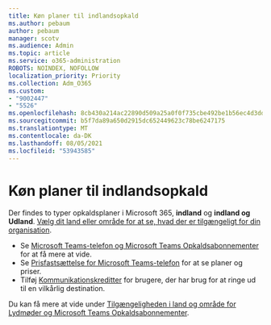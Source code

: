 ```yaml
---
title: Køn planer til indlandsopkald
ms.author: pebaum
author: pebaum
manager: scotv
ms.audience: Admin
ms.topic: article
ms.service: o365-administration
ROBOTS: NOINDEX, NOFOLLOW
localization_priority: Priority
ms.collection: Adm_O365
ms.custom:
- "9002447"
- "5526"
ms.openlocfilehash: 8cb430a214ac22890d509a25a0f0f735cbe492be1b56ec4d3ddfbb3f15ff476d
ms.sourcegitcommit: b5f7da89a650d2915dc652449623c78be6247175
ms.translationtype: MT
ms.contentlocale: da-DK
ms.lasthandoff: 08/05/2021
ms.locfileid: "53943585"
---
```

# <a name="purchase-domestic-calling-plans"></a>Køn planer til indlandsopkald

Der findes to typer opkaldsplaner i Microsoft 365, **indland** og **indland og Udland**. [Vælg dit land eller område for at se, hvad der er tilgængeligt for din organisation](https://docs.microsoft.com/MicrosoftTeams/country-and-region-availability-for-audio-conferencing-and-calling-plans/country-and-region-availability-for-audio-conferencing-and-calling-plans#select-your-country-or-region-to-see-whats-available-for-your-organization).

- Se [Microsoft Teams-telefon og Microsoft Teams Opkaldsabonnementer](https://docs.microsoft.com/MicrosoftTeams/calling-plan-landing-page) for at få mere at vide.
- Se [Prisfastsættelse for Microsoft Teams-telefon](https://www.microsoft.com/microsoft-365/microsoft-teams/voice-calling#Requirements) for at se planer og priser.
- Tilføj [Kommunikationskreditter](https://docs.microsoft.com/MicrosoftTeams/country-and-region-availability-for-audio-conferencing-and-calling-plans/country-and-region-availability-for-audio-conferencing-and-calling-plans#communications-credits) for brugere, der har brug for at ringe ud til en vilkårlig destination.

Du kan få mere at vide under [Tilgængeligheden i land og område for Lydmøder og Microsoft Teams Opkaldsabonnementer](https://docs.microsoft.com/MicrosoftTeams/country-and-region-availability-for-audio-conferencing-and-calling-plans/country-and-region-availability-for-audio-conferencing-and-calling-plans). 
